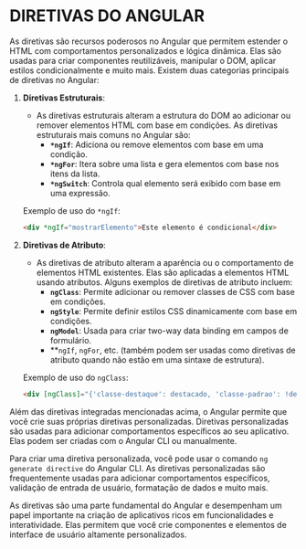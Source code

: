 # DIRETIVAS DO ANGULAR
As diretivas são recursos poderosos no Angular que permitem estender o HTML com comportamentos personalizados e lógica dinâmica. Elas são usadas para criar componentes reutilizáveis, manipular o DOM, aplicar estilos condicionalmente e muito mais. Existem duas categorias principais de diretivas no Angular:

1. **Diretivas Estruturais**:
   - As diretivas estruturais alteram a estrutura do DOM ao adicionar ou remover elementos HTML com base em condições. As diretivas estruturais mais comuns no Angular são:
     - **`*ngIf`**: Adiciona ou remove elementos com base em uma condição.
     - **`*ngFor`**: Itera sobre uma lista e gera elementos com base nos itens da lista.
     - **`*ngSwitch`**: Controla qual elemento será exibido com base em uma expressão.

   Exemplo de uso do `*ngIf`:
   ```html
   <div *ngIf="mostrarElemento">Este elemento é condicional</div>
   ```

2. **Diretivas de Atributo**:
   - As diretivas de atributo alteram a aparência ou o comportamento de elementos HTML existentes. Elas são aplicadas a elementos HTML usando atributos. Alguns exemplos de diretivas de atributo incluem:
     - **`ngClass`**: Permite adicionar ou remover classes de CSS com base em condições.
     - **`ngStyle`**: Permite definir estilos CSS dinamicamente com base em condições.
     - **`ngModel`**: Usada para criar two-way data binding em campos de formulário.
     - **`ngIf`, `ngFor`, etc. (também podem ser usadas como diretivas de atributo quando não estão em uma sintaxe de estrutura).

   Exemplo de uso do `ngClass`:
   ```html
   <div [ngClass]="{'classe-destaque': destacado, 'classe-padrao': !destacado}">Este elemento tem classes condicionais</div>
   ```

Além das diretivas integradas mencionadas acima, o Angular permite que você crie suas próprias diretivas personalizadas. Diretivas personalizadas são usadas para adicionar comportamentos específicos ao seu aplicativo. Elas podem ser criadas com o Angular CLI ou manualmente.

Para criar uma diretiva personalizada, você pode usar o comando `ng generate directive` do Angular CLI. As diretivas personalizadas são frequentemente usadas para adicionar comportamentos específicos, validação de entrada de usuário, formatação de dados e muito mais.

As diretivas são uma parte fundamental do Angular e desempenham um papel importante na criação de aplicativos ricos em funcionalidades e interatividade. Elas permitem que você crie componentes e elementos de interface de usuário altamente personalizados.